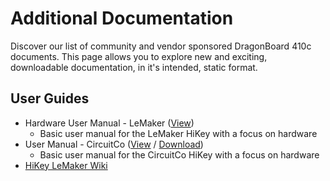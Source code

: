 # Additional Documentation

Discover our list of community and vendor sponsored DragonBoard 410c documents. This page allows you to explore new and exciting, downloadable documentation, in it's intended, static format.

## User Guides

- Hardware User Manual - LeMaker ([View](HardwareUserManual.md))
   - Basic user manual for the LeMaker HiKey with a focus on hardware
- User Manual - CircuitCo ([View](https://github.com/96boards/documentation/blob/master/ConsumerEdition/HiKey/AdditionalDocs/HiKey_User_Guide_CircuitCo.pdf) / [Download](https://github.com/96boards/documentation/raw/master/ConsumerEdition/HiKey/AdditionalDocs/HiKey_User_Guide_CircuitCo.pdf))
   - Basic user manual for the CircuitCo HiKey with a focus on hardware
- [HiKey LeMaker Wiki](http://wiki.lemaker.org/HiKey(LeMaker_version))
